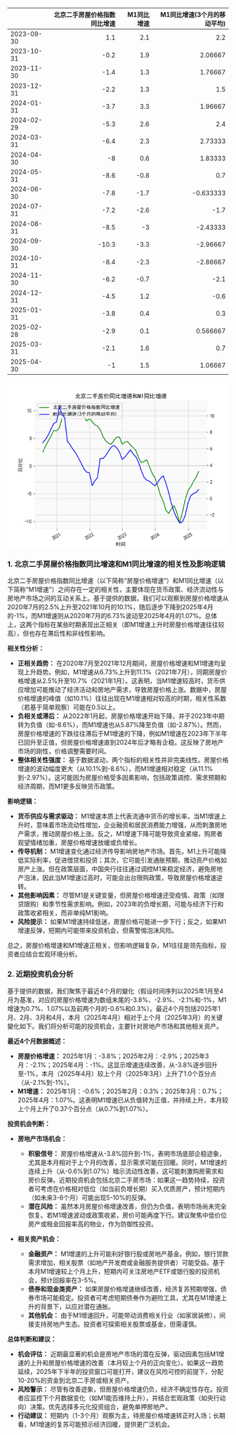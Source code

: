 |            |   北京二手房屋价格指数同比增速 |   M1同比增速 |   M1同比增速(3个月的移动平均) |
|:-----------|-------------------------------:|-------------:|------------------------------:|
| 2023-09-30 |                            1.1 |          2.1 |                      2.2      |
| 2023-10-31 |                           -0.2 |          1.9 |                      2.06667  |
| 2023-11-30 |                           -1.4 |          1.3 |                      1.76667  |
| 2023-12-31 |                           -2.2 |          1.3 |                      1.5      |
| 2024-01-31 |                           -3.7 |          3.3 |                      1.96667  |
| 2024-02-29 |                           -5.3 |          2.6 |                      2.4      |
| 2024-03-31 |                           -6.4 |          2.3 |                      2.73333  |
| 2024-04-30 |                           -8   |          0.6 |                      1.83333  |
| 2024-05-31 |                           -8.6 |         -0.8 |                      0.7      |
| 2024-06-30 |                           -7.8 |         -1.7 |                     -0.633333 |
| 2024-07-31 |                           -7.2 |         -2.6 |                     -1.7      |
| 2024-08-31 |                           -8.5 |         -3   |                     -2.43333  |
| 2024-09-30 |                          -10.3 |         -3.3 |                     -2.96667  |
| 2024-10-31 |                           -8.4 |         -2.3 |                     -2.86667  |
| 2024-11-30 |                           -6.2 |         -0.7 |                     -2.1      |
| 2024-12-31 |                           -4.5 |          1.2 |                     -0.6      |
| 2025-01-31 |                           -3.8 |          0.4 |                      0.3      |
| 2025-02-28 |                           -2.9 |          0.1 |                      0.566667 |
| 2025-03-31 |                           -2.1 |          1.6 |                      0.7      |
| 2025-04-30 |                           -1   |          1.5 |                      1.06667  |

![图](home_price.png)

### 1. 北京二手房屋价格指数同比增速和M1同比增速的相关性及影响逻辑

北京二手房屋价格指数同比增速（以下简称“房屋价格增速”）和M1同比增速（以下简称“M1增速”）之间存在一定的相关性，主要体现在货币政策、经济流动性与房地产市场之间的互动关系上。基于提供的数据，我们可以观察到房屋价格增速从2020年7月的2.5%上升至2021年10月的10.1%，随后逐步下降到2025年4月的-1%，而M1增速则从2020年7月的6.73%波动至2025年4月的1.07%。总体上，这两个指标在某些时期表现出正相关（即M1增速上升时房屋价格增速往往较高），但也存在滞后性和非线性影响。

**相关性分析：**
- **正相关趋势：** 在2020年7月至2021年12月期间，房屋价格增速和M1增速均呈现上升趋势。例如，M1增速从6.73%上升到11.1%（2021年7月），同期房屋价格增速从2.5%升至10.7%（2021年1月）。这表明，当M1增速较高时，货币供应增加可能推动了经济活动和房地产需求，导致房屋价格上涨。数据中，房屋价格增速的峰值（如10.1%）往往出现在M1增速相对较高的时期，相关性系数（若基于简单观察）可能在0.5以上。
- **负相关或滞后：** 从2022年1月起，房屋价格增速开始下降，并于2023年中期转为负值（如-8.6%），而M1增速也从5.87%降至负值（如-2.87%）。然而，房屋价格增速的下跌往往滞后于M1增速的下降，例如M1增速在2023年下半年已回升至正值，但房屋价格增速直到2024年后才略有企稳。这反映了房地产市场的刚性，价格调整需要时间。
- **整体相关性强度：** 基于数据波动，两个指标的相关性并非完美线性。房屋价格增速的波动幅度更大（从10.1%到-8.6%），而M1增速相对稳定（从11.1%到-2.97%）。这可能因为房屋价格受多因素影响，包括政策调控、需求预期和经济周期，而M1更多反映货币政策。

**影响逻辑：**
- **货币供应与需求驱动：** M1增速本质上代表流通中货币的增长率，当M1增速上升时，意味着市场流动性增加，企业融资和居民消费能力增强，从而刺激房地产需求，推动房屋价格上涨。反之，M1增速下降可能导致资金紧缩，购房者观望情绪加重，房屋价格增速放缓或负增长。
- **传导机制：** M1增速变化通过经济传导影响房地产市场。首先，M1上升可能降低实际利率，促进借贷和投资；其次，它可能引发通胀预期，推动资产价格如房产上涨。但在政策层面，中国央行往往通过调控M1来稳定经济，避免房地产泡沫，因此当M1增速过高时，可能会出台限购政策，导致房屋价格增速逆转。
- **其他影响因素：** 尽管M1是关键变量，但房屋价格增速还受疫情、政策（如限贷限购）和季节性需求影响。例如，2023年的负增长期，可能与经济下行和政策收紧相关，而非单纯M1影响。
- **风险提示：** 如果M1增速持续低迷，房屋价格可能进一步下行；反之，如果M1增速反弹，短期内可能带来投资机会，但需警惕泡沫风险。

总之，房屋价格增速和M1增速正相关，但影响逻辑复杂，M1往往是领先指标，投资者应结合宏观环境分析。

### 2. 近期投资机会分析

基于提供的数据，我们聚焦于最近4个月的變化（假设时间序列以2025年1月至4月为基准，对应的房屋价格增速为数组末尾的-3.8%、-2.9%、-2.1%和-1%，M1增速为0.7%、1.07%以及前两个月的-0.6%和0.3%）。最近4个月包括2025年1月、2月、3月和4月，本月（2025年4月）相对于上个月（2025年3月）的关键變化如下。我们将分析可能的投资机会，主要针对房地产市场和其他相关资产。

**最近4个月数据概述：**
- **房屋价格增速：** 2025年1月：-3.8%；2025年2月：-2.9%；2025年3月：-2.1%；2025年4月：-1%。这显示增速连续改善，从-3.8%逐步回升至-1%，本月（2025年4月）较上个月（2025年3月）上升了1.0个百分点（从-2.1%到-1%）。
- **M1增速：** 2025年1月：-0.6%；2025年2月：0.3%；2025年3月：0.7%；2025年4月：1.07%。这表明M1增速已从负值转为正值，并持续上升，本月较上个月上升了0.37个百分点（从0.7%到1.07%）。

**投资机会判断：**
- **房地产市场机会：** 
  - **积极信号：** 房屋价格增速从-3.8%回升到-1%，表明市场底部企稳迹象，尤其是本月相对于上个月的改善，显示需求可能在回暖。同时，M1增速的连续上升（从-0.6%到1.07%）暗示流动性改善，这可能刺激购房需求和房价反弹。近期投资机会包括北京二手房市场：如果这一趋势持续，投资者可考虑在价格相对低位（如当前负增长期）买入优质房产，预计短期内（如未来3-6个月）可能出现5-10%的反弹。
  - **潜在风险：** 虽然本月房屋价格增速改善，但仍为负值，表明市场尚未完全恢复。若M1增速波动或政策收紧，房价可能再度下行。建议聚焦中低价位房产或租金回报率高的物业，作为防御性投资。
  
- **相关资产机会：**
  - **金融资产：** M1增速的上升可能利好银行股或房地产基金。例如，银行贷款需求增加，相关股票（如地产开发商或金融服务提供者）可能受益。基于本月M1增速较上个月上升，短期内可关注房地产ETF或银行股的投资机会，预计回报率在3-5%。
  - **债券和现金类资产：** 如果房屋价格增速继续改善，经济复苏预期增强，债券市场可能稳定。投资者可考虑短期债券作为避险工具，尤其在M1增速上升的背景下，以应对潜在通胀。
  - **其他机会：** 由于M1增速回升，可能带动消费相关行业（如家居装修），间接支持房地产生态。投资者可探索相关股票或基金，但需谨慎。

**总体判断和建议：**
- **机会评估：** 近期最显著的机会是房地产市场的潜在反弹，驱动因素包括M1增速的上升和房屋价格增速的改善（本月较上个月的正向变化）。如果这一趋势延续，2025年下半年的投资窗口可能打开，建议在风险可控的前提下，分配10-20%的资金到北京二手房或相关资产。
- **风险警示：** 尽管有改善迹象，但房屋价格增速仍负，经济不确定性存在。投资者应监控下个月数据变化（如M1能否维持上升），并结合宏观政策（如央行动向）决策。优先选择多元化投资组合，避免单押房地产。
- **行动建议：** 短期内（1-3个月）观察为主，待房屋价格增速转正时入场；长期看，M1增速的复苏可能预示经济回暖，提供更广泛机会。
